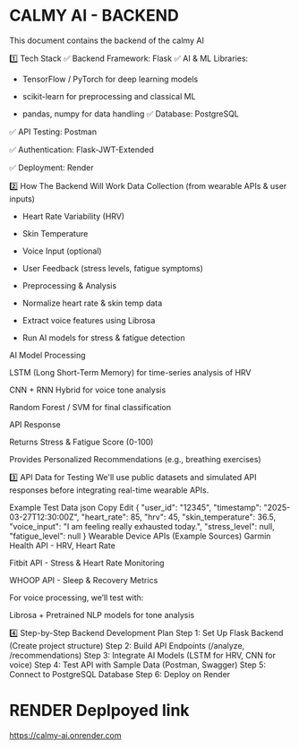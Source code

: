 # CALMY AI - BACKEND
This document contains the backend of the calmy AI

1️⃣ Tech Stack
✅ Backend Framework: Flask 
✅ AI & ML Libraries:

- TensorFlow / PyTorch for deep learning models

- scikit-learn for preprocessing and classical ML

- pandas, numpy for data handling
✅ Database: PostgreSQL 

✅ API Testing: Postman

✅ Authentication: Flask-JWT-Extended 

✅ Deployment: Render 

2️⃣ How The Backend Will Work
Data Collection (from wearable APIs & user inputs)

- Heart Rate Variability (HRV)

- Skin Temperature

- Voice Input (optional)

- User Feedback (stress levels, fatigue symptoms)

- Preprocessing & Analysis

- Normalize heart rate & skin temp data

- Extract voice features using Librosa

- Run AI models for stress & fatigue detection

AI Model Processing

LSTM (Long Short-Term Memory) for time-series analysis of HRV

CNN + RNN Hybrid for voice tone analysis

Random Forest / SVM for final classification

API Response

Returns Stress & Fatigue Score (0-100)

Provides Personalized Recommendations (e.g., breathing exercises)

3️⃣ API Data for Testing
We'll use public datasets and simulated API responses before integrating real-time wearable APIs.

Example Test Data
json
Copy
Edit
{
  "user_id": "12345",
  "timestamp": "2025-03-27T12:30:00Z",
  "heart_rate": 85,
  "hrv": 45,
  "skin_temperature": 36.5,
  "voice_input": "I am feeling really exhausted today.",
  "stress_level": null,
  "fatigue_level": null
}
Wearable Device APIs (Example Sources)
Garmin Health API - HRV, Heart Rate

Fitbit API - Stress & Heart Rate Monitoring

WHOOP API - Sleep & Recovery Metrics

For voice processing, we’ll test with:

Librosa + Pretrained NLP models for tone analysis

4️⃣ Step-by-Step Backend Development Plan
Step 1: Set Up Flask Backend (Create project structure)
Step 2: Build API Endpoints (/analyze, /recommendations)
Step 3: Integrate AI Models (LSTM for HRV, CNN for voice)
Step 4: Test API with Sample Data (Postman, Swagger)
Step 5: Connect to PostgreSQL Database
Step 6: Deploy on Render


# RENDER Deplpoyed link
https://calmy-ai.onrender.com


